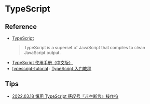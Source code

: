 # TypeScript

## Reference

- [TypeScript](https://github.com/microsoft/TypeScript)
    > TypeScript is a superset of JavaScript that compiles to clean JavaScript output.
- [TypeScript 使用手册（中文版）](https://github.com/zhongsp/TypeScript)
- [typescript-tutorial](https://github.com/xcatliu/typescript-tutorial) : [TypeScript 入门教程](https://ts.xcatliu.com/)

## Tips

- [2022.03.18 慎用 TypeScript 感叹号『非空断言』操作符](https://juejin.cn/post/7076293418988601375)